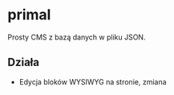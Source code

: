 # primal
Prosty CMS z bazą danych w pliku JSON.

## Działa
* Edycja bloków WYSIWYG na stronie, zmiana <title>, meta description
* Przyjazne linki
* Szablony wewnątrz plików .php (block name="top") generuje blok WYSIWYG na froncie
* Pamięć podręczna

## Zmiany
* Logowanie
* Zmiana adresu

![edycja treści](http://deykun.it/lab/primal/edycja-strony.gif)
